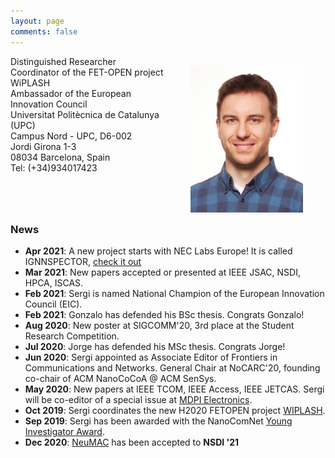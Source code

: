 ```yaml
---
layout: page
comments: false
---
```



<div style="float:left; width: 50%;">
Distinguished Researcher<br/>  
Coordinator of the FET-OPEN project WiPLASH<br/>  
Ambassador of the European Innovation Council<br/>
Universitat Politècnica de Catalunya (UPC)<br/>
Campus Nord - UPC, D6-002  <br/>
Jordi Girona 1-3  <br/>
08034 Barcelona, Spain <br/> 
Tel: (+34)934017423  <br/>
  <br/>
</div>
  
<div style="float:left; width: 50%;">
  
  <p align="center"><img class="profile_picture" src="/img/3.jpg" alt="Profile picture" width="180" height="236"></p>

</div>




---

### News
- **Apr 2021**: A new project starts with NEC Labs Europe! It is called IGNNSPECTOR, <a href="./research.html">check it out</a>
- **Mar 2021**: New papers accepted or presented at IEEE JSAC, NSDI, HPCA, ISCAS.
- **Feb 2021**: Sergi is named National Champion of the European Innovation Council (EIC).
- **Feb 2021**: Gonzalo has defended his BSc thesis. Congrats Gonzalo!
- **Aug 2020**: New poster at SIGCOMM'20, 3rd place at the Student Research Competition. 
- **Jul 2020**: Jorge has defended his MSc thesis. Congrats Jorge!
- **Jun 2020**: Sergi appointed as Associate Editor of Frontiers in Communications and Networks. General Chair at NoCARC'20, founding co-chair of ACM NanoCoCoA @ ACM SenSys. 
- **May 2020**: New papers at IEEE TCOM, IEEE Access, IEEE JETCAS. Sergi will be co-editor of a special issue at <a href="https://www.mdpi.com/journal/electronics/special_issues/Nanonetworking_Communications">MDPI Electronics</a>.
- **Oct 2019**: Sergi coordinates the new H2020 FETOPEN project <a href="http://www.wiplash.eu">WIPLASH</a>.
- **Sep 2019**: Sergi has been awarded with the NanoComNet <a href="https://www.journals.elsevier.com/nano-communication-networks/news/dr-sergi-abadal-receives-the-young-investigator-award">Young Investigator Award</a>.
- **Dec 2020**: [NeuMAC](/docs/Neumac_NSDI_2021.pdf) has been accepted to **NSDI '21**



